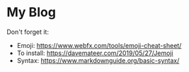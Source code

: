 # My Blog

Don't forget it:
* Emoji: https://www.webfx.com/tools/emoji-cheat-sheet/
* To install: https://davemateer.com/2019/05/27/Jemoji
* Syntax: https://www.markdownguide.org/basic-syntax/